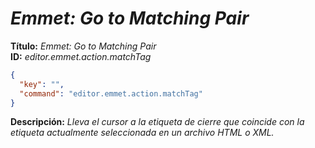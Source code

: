 <!-- Autor: Daniel Benjamin Perez Morales -->
<!-- GitHub: https://github.com/DanielPerezMoralesDev13 -->
<!-- Correo electrónico: danielperezdev@proton.me -->

# ***Emmet: Go to Matching Pair***

**Título:** *Emmet: Go to Matching Pair*  
**ID:** *editor.emmet.action.matchTag*

```json
{
  "key": "",
  "command": "editor.emmet.action.matchTag"
}
```

**Descripción:** *Lleva el cursor a la etiqueta de cierre que coincide con la etiqueta actualmente seleccionada en un archivo HTML o XML.*
